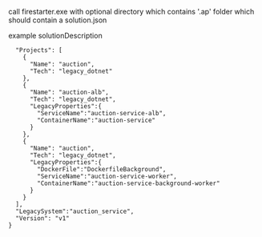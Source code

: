 call firestarter.exe with optional directory which contains '.ap' folder which should contain a solution.json

example solutionDescription

```{
  "Projects": [
    {
      "Name": "auction",
      "Tech": "legacy_dotnet"
    },
    {
      "Name": "auction-alb",
      "Tech": "legacy_dotnet",
      "LegacyProperties":{
        "ServiceName":"auction-service-alb",
        "ContainerName":"auction-service"
      }
    },
    {
      "Name": "auction",
      "Tech": "legacy_dotnet",
      "LegacyProperties":{
        "DockerFile":"DockerfileBackground",
        "ServiceName":"auction-service-worker",
        "ContainerName":"auction-service-background-worker"
      }
    }
  ],
  "LegacySystem":"auction_service",
  "Version": "v1"
}

